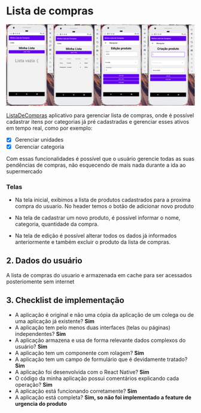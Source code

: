 # Lista de compras

![](src/utils/readme/projeto.png)

[ListaDeCompras](https://rafaelangelo1999.github.io/ReactNative.ListaDeCompra/) aplicativo para gerenciar lista de compras, onde é possível cadastrar itens por categorias já pré cadastradas e gerenciar esses ativos em tempo real, como por exemplo:

- [x] Gerenciar unidades
- [x] Gerenciar categoria

Com essas funcionalidades é possível que o usuário gerencie todas as suas pendências de compras, não esquecendo de mais nada durante a ida ao supermercado

### Telas

- Na tela inicial, exibimos a lista de produtos cadastrados para a proxima compra do usuario. No header temos o botão de adicionar novo produto

- Na tela de cadastrar um novo produto, é possível informar o nome, categoria, quantidade da compra.

- Na tela de edição é possível alterar todos os dados já informados anteriormente e também excluir o produto da lista de compras.

## 2. Dados do usuário

A lista de compras do usuario e armazenada em cache para ser acessados posteriomente sem internet

## 3. Checklist de implementação

- A aplicação é original e não uma cópia da aplicação de um colega ou de uma aplicação já existente? **Sim**
- A aplicação tem pelo menos duas interfaces (telas ou páginas) independentes? **Sim**
- A aplicação armazena e usa de forma relevante dados complexos do usuário? **Sim**
- A aplicação tem um componente com rolagem? **Sim**
- A aplicação tem um campo de formulário que é devidamente tratado? **Sim**
- A aplicação foi desenvolvida com o React Native? **Sim**
- O código da minha aplicação possui comentários explicando cada operação? **Sim**
- A aplicação está funcionando corretamente? **Sim**
- A aplicação está completa? **Sim, so não foi implementado a feature de urgencia do produto**
